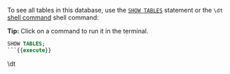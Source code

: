 To see all tables in this database, use the [`SHOW TABLES`](https://www.cockroachlabs.com/docs/stable/show-tables.html) statement or the `\dt` [shell command](https://www.cockroachlabs.com/docs/stable/cockroach-sql.html#commands) shell command:

**Tip:** Click on a command to run it in the terminal.

```sql
SHOW TABLES;
```{{execute}}

```
\dt
```{{execute}}
